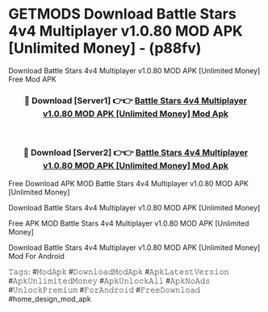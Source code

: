 # GETMODS Download Battle Stars 4v4 Multiplayer v1.0.80 MOD APK [Unlimited Money] - (p88fv)
Download Battle Stars 4v4 Multiplayer v1.0.80 MOD APK [Unlimited Money] Free Mod APK

<div align="center">
<h3>🔴 Download [Server1] 👉👉 <a href="https://apk-comot.site?title=Battle_Stars_4v4_Multiplayer_v1.0.80_MOD_APK_[Unlimited_Money]">Battle Stars 4v4 Multiplayer v1.0.80 MOD APK [Unlimited Money] Mod Apk</a></h3><br>

<h3>🔴 Download [Server2] 👉👉 <a href="https://apk-comot.site?title=Battle_Stars_4v4_Multiplayer_v1.0.80_MOD_APK_[Unlimited_Money]">Battle Stars 4v4 Multiplayer v1.0.80 MOD APK [Unlimited Money] Mod Apk</a></h3>
</div>


Free Download APK MOD Battle Stars 4v4 Multiplayer v1.0.80 MOD APK [Unlimited Money]

Download Battle Stars 4v4 Multiplayer v1.0.80 MOD APK [Unlimited Money] 

Free APK MOD Battle Stars 4v4 Multiplayer v1.0.80 MOD APK [Unlimited Money] 

Download Battle Stars 4v4 Multiplayer v1.0.80 MOD APK [Unlimited Money] Mod For Android

𝚃𝚊𝚐𝚜: #𝙼𝚘𝚍𝙰𝚙𝚔 #𝙳𝚘𝚠𝚗𝚕𝚘𝚊𝚍𝙼𝚘𝚍𝙰𝚙𝚔 #𝙰𝚙𝚔𝙻𝚊𝚝𝚎𝚜𝚝𝚅𝚎𝚛𝚜𝚒𝚘𝚗 #𝙰𝚙𝚔𝚄𝚗𝚕𝚒𝚖𝚒𝚝𝚎𝚍𝙼𝚘𝚗𝚎𝚢 #𝙰𝚙𝚔𝚄𝚗𝚕𝚘𝚌𝚔𝙰𝚕𝚕 #𝙰𝚙𝚔𝙽𝚘𝙰𝚍𝚜 #𝚄𝚗𝚕𝚘𝚌𝚔𝙿𝚛𝚎𝚖𝚒𝚞𝚖 #𝙵𝚘𝚛𝙰𝚗𝚍𝚛𝚘𝚒𝚍 #𝙵𝚛𝚎𝚎𝙳𝚘𝚠𝚗𝚕𝚘𝚊𝚍 #home_design_mod_apk